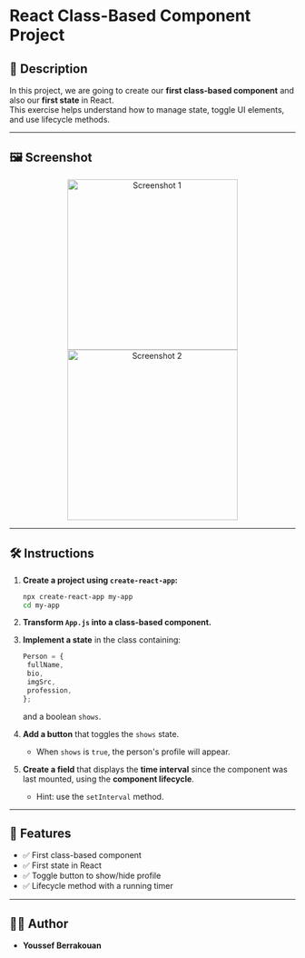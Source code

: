 # React Class-Based Component Project

## 📖 Description

In this project, we are going to create our **first class-based component** and also our **first state** in React.  
This exercise helps understand how to manage state, toggle UI elements, and use lifecycle methods.

---

## 🖼️ Screenshot

<p align="center">
  <img src="https://i.postimg.cc/Hk629scX/1.png" alt="Screenshot 1" width="300"/>
  <img src="https://i.postimg.cc/N0LxJqmV/2.png" alt="Screenshot 2" width="300"/>
</p>

---

## 🛠️ Instructions

1. **Create a project using `create-react-app`:**

   ```bash
   npx create-react-app my-app
   cd my-app
   ```

2. **Transform `App.js` into a class-based component.**

3. **Implement a state** in the class containing:

   ```js
   Person = {
   	fullName,
   	bio,
   	imgSrc,
   	profession,
   };
   ```

   and a boolean `shows`.

4. **Add a button** that toggles the `shows` state.

   - When `shows` is `true`, the person's profile will appear.

5. **Create a field** that displays the **time interval** since the component was last mounted, using the **component lifecycle**.

   - Hint: use the `setInterval` method.

---

## 🚀 Features

- ✅ First class-based component
- ✅ First state in React
- ✅ Toggle button to show/hide profile
- ✅ Lifecycle method with a running timer

---

## 🧑‍💻 Author

- **Youssef Berrakouan**
